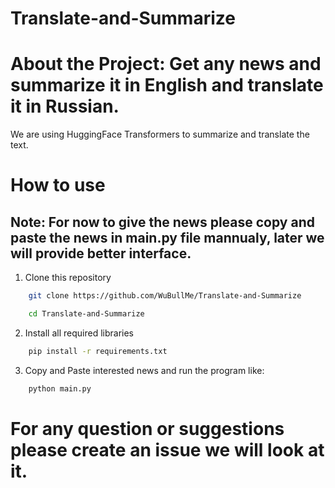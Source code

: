 # Translate-and-Summarize

# About the Project: Get any news and summarize it in English and translate it in Russian.

We are using HuggingFace Transformers to summarize and translate the text.

# How to use
## Note: For now to give the news please copy and paste the news in main.py file mannualy, later we will provide better interface.

1. Clone this repository
```bash
    git clone https://github.com/WuBullMe/Translate-and-Summarize

    cd Translate-and-Summarize
```
2. Install all required libraries
```bash
    pip install -r requirements.txt
```
3. Copy and Paste interested news and run the program like:
```bash
    python main.py
```

# For any question or suggestions please create an issue we will look at it.